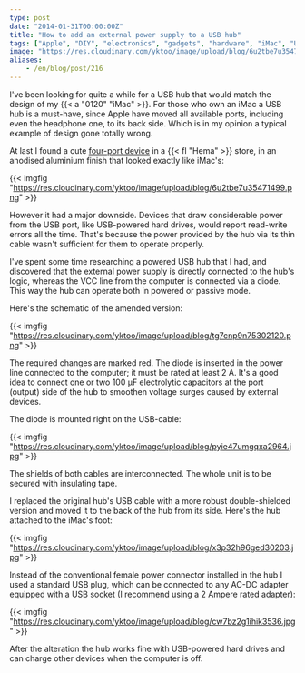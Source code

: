 ```yaml
---
type: post
date: "2014-01-31T00:00:00Z"
title: "How to add an external power supply to a USB hub"
tags: ["Apple", "DIY", "electronics", "gadgets", "hardware", "iMac", "USB"]
image: "https://res.cloudinary.com/yktoo/image/upload/blog/6u2tbe7u35471499.png"
aliases:
    - /en/blog/post/216
---
```


I've been looking for quite a while for a USB hub that would match the design of my {{< a "0120" "iMac" >}}. For those who own an iMac a USB hub is a must-have, since Apple have moved all available ports, including even the headphone one, to its back side. Which is in my opinion a typical example of design gone totally wrong.

<!--more-->

At last I found a cute [four-port device](http://www.hema.nl/winkel/school-en-kantoor/media-en-computer/accessoires/usb-hub-20-(39609052)) in a {{< fl "Hema" >}} store, in an anodised aluminium finish that looked exactly like iMac's:

{{< imgfig "https://res.cloudinary.com/yktoo/image/upload/blog/6u2tbe7u35471499.png" >}}

However it had a major downside. Devices that draw considerable power from the USB port, like USB-powered hard drives, would report read-write errors all the time. That's because the power provided by the hub via its thin cable wasn't sufficient for them to operate properly.

I've spent some time researching a powered USB hub that I had, and discovered that the external power supply is directly connected to the hub's logic, whereas the VCC line from the computer is connected via a diode. This way the hub can operate both in powered or passive mode.

Here's the schematic of the amended version:

{{< imgfig "https://res.cloudinary.com/yktoo/image/upload/blog/tg7cnp9n75302120.png" >}}

The required changes are marked red. The diode is inserted in the power line connected to the computer; it must be rated at least 2 A. It's a good idea to connect one or two 100 µF electrolytic capacitors at the port (output) side of the hub to smoothen voltage surges caused by external devices.

The diode is mounted right on the USB-cable:

{{< imgfig "https://res.cloudinary.com/yktoo/image/upload/blog/pyie47umgqxa2964.jpg" >}}

The shields of both cables are interconnected. The whole unit is to be secured with insulating tape.

I replaced the original hub's USB cable with a more robust double-shielded version and moved it to the back of the hub from its side. Here's the hub attached to the iMac's foot:

{{< imgfig "https://res.cloudinary.com/yktoo/image/upload/blog/x3p32h96ged30203.jpg" >}}

Instead of the conventional female power connector installed in the hub I used a standard USB plug, which can be connected to any AC-DC adapter equipped with a USB socket (I recommend using a 2 Ampere rated adapter):

{{< imgfig "https://res.cloudinary.com/yktoo/image/upload/blog/cw7bz2g1ihik3536.jpg" >}}

After the alteration the hub works fine with USB-powered hard drives and can charge other devices when the computer is off.
